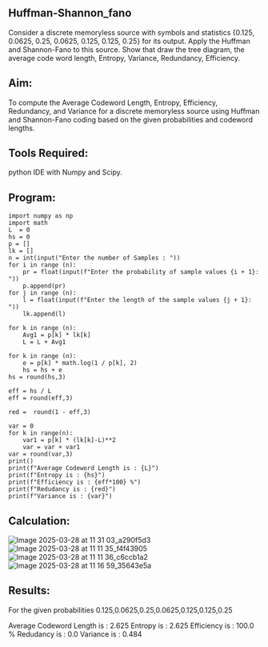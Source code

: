 ## Huffman-Shannon_fano
Consider a discrete memoryless source with symbols and statistics {0.125, 0.0625, 0.25, 0.0625, 0.125, 0.125, 0.25} for its output. Apply the Huffman and Shannon-Fano to this source. Show that draw the tree diagram, the average code word length, Entropy, Variance, Redundancy, Efficiency.

## Aim:
To compute the Average Codeword Length, Entropy, Efficiency, Redundancy, and Variance for a discrete memoryless source using Huffman and Shannon-Fano coding based on the given probabilities and codeword lengths.

## Tools Required:
python IDE with Numpy and Scipy.

## Program:
```
import numpy as np
import math 
L  = 0
hs = 0
p = []
lk = []
n = int(input("Enter the number of Samples : "))
for i in range (n): 
    pr = float(input(f"Enter the probability of sample values {i + 1}: "))  
    p.append(pr)
for j in range (n): 
    l = float(input(f"Enter the length of the sample values {j + 1}: "))  
    lk.append(l)

for k in range (n):
    Avg1 = p[k] * lk[k]
    L = L + Avg1

for k in range (n):
    e = p[k] * math.log(1 / p[k], 2)
    hs = hs + e
hs = round(hs,3)

eff = hs / L
eff = round(eff,3)

red =  round(1 - eff,3) 

var = 0
for k in range(n):
    var1 = p[k] * (lk[k]-L)**2
    var = var + var1
var = round(var,3)
print()
print(f"Average Codeword Length is : {L}")
print(f"Entropy is : {hs}")
print(f"Efficiency is : {eff*100} %")
print(f"Redudancy is : {red}")
print(f"Variance is : {var}")
```
## Calculation:
![Image 2025-03-28 at 11 31 03_a290f5d3](https://github.com/user-attachments/assets/ee3d743a-d8c9-4c32-ad3c-875e0d0f64c7)
![Image 2025-03-28 at 11 11 35_f4f43905](https://github.com/user-attachments/assets/34cf2ea1-bd61-4429-a5fc-202dc5e75d90)
![Image 2025-03-28 at 11 11 36_c6ccb1a2](https://github.com/user-attachments/assets/54d5cc8d-72e8-40c2-9e72-b7adc40d4e04)
![Image 2025-03-28 at 11 16 59_35643e5a](https://github.com/user-attachments/assets/6e8ee4f8-7b6b-485c-a321-b062687e530d)


## Results:
For the given probabilities 0.125,0.0625,0.25,0.0625,0.125,0.125,0.25

Average Codeword Length is : 2.625 Entropy is : 2.625 Efficiency is : 100.0 % Redudancy is : 0.0 Variance is : 0.484
